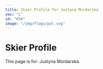 ```yaml
---
title: Skier Profile for Justyna Mordarska
sex: "L"
id: "656"
image: "/img/flags/pol.svg" 
---
```


# Skier Profile

This page is for: Justyna Mordarska.
    